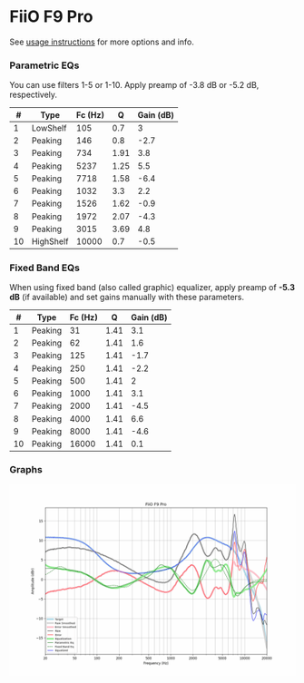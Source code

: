 # FiiO F9 Pro
See [usage instructions](https://github.com/jaakkopasanen/AutoEq#usage) for more options and info.

### Parametric EQs
You can use filters 1-5 or 1-10. Apply preamp of -3.8 dB or -5.2 dB, respectively.

|   # | Type      |   Fc (Hz) |    Q |   Gain (dB) |
|-----|-----------|-----------|------|-------------|
|   1 | LowShelf  |       105 | 0.7  |         3   |
|   2 | Peaking   |       146 | 0.8  |        -2.7 |
|   3 | Peaking   |       734 | 1.91 |         3.8 |
|   4 | Peaking   |      5237 | 1.25 |         5.5 |
|   5 | Peaking   |      7718 | 1.58 |        -6.4 |
|   6 | Peaking   |      1032 | 3.3  |         2.2 |
|   7 | Peaking   |      1526 | 1.62 |        -0.9 |
|   8 | Peaking   |      1972 | 2.07 |        -4.3 |
|   9 | Peaking   |      3015 | 3.69 |         4.8 |
|  10 | HighShelf |     10000 | 0.7  |        -0.5 |

### Fixed Band EQs
When using fixed band (also called graphic) equalizer, apply preamp of **-5.3 dB** (if available) and set gains manually with these parameters.

|   # | Type    |   Fc (Hz) |    Q |   Gain (dB) |
|-----|---------|-----------|------|-------------|
|   1 | Peaking |        31 | 1.41 |         3.1 |
|   2 | Peaking |        62 | 1.41 |         1.6 |
|   3 | Peaking |       125 | 1.41 |        -1.7 |
|   4 | Peaking |       250 | 1.41 |        -2.2 |
|   5 | Peaking |       500 | 1.41 |         2   |
|   6 | Peaking |      1000 | 1.41 |         3.1 |
|   7 | Peaking |      2000 | 1.41 |        -4.5 |
|   8 | Peaking |      4000 | 1.41 |         6.6 |
|   9 | Peaking |      8000 | 1.41 |        -4.6 |
|  10 | Peaking |     16000 | 1.41 |         0.1 |

### Graphs
![](./FiiO%20F9%20Pro.png)
